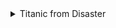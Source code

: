 <details >
<summary>Titanic from Disaster</summary>

### DDA
| Variable | Definition | Key |분석가 의견|
| --- | --- | --- |--- |
| survival | Survival | 0 = No, 1 = Yes | 범주형, 데이터 확인 결과 데이터 타입이 결정됨.|
| pclass | Ticket class | 1 = 1st, 2 = 2nd, 3 = 3rd | |
| sex | Sex | |
| Age | Age in years | |
| sibsp | # of siblings / spouses aboard the Titanic | |
| parch | # of parents / children aboard the Titanic | |
| ticket | Ticket number | |
| fare | Passenger fare | |
| cabin | Cabin number | |
| embarked | Port of Embarkation | C = Cherbourg, Q = Queenstown, S = Southampton |

</details>